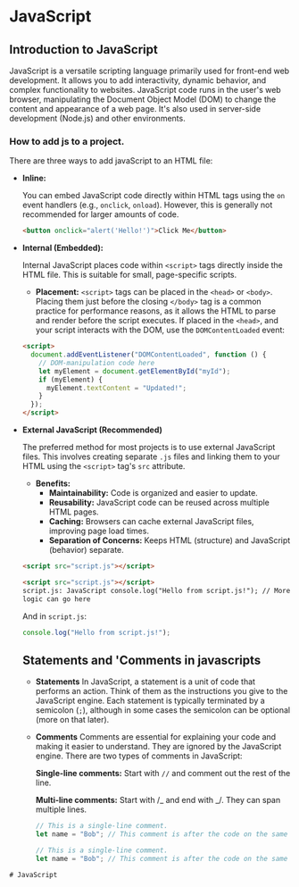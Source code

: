 # JavaScript

## Introduction to JavaScript

JavaScript is a versatile scripting language primarily used for front-end web development. It allows you to add interactivity, dynamic behavior, and complex functionality to websites. JavaScript code runs in the user's web browser, manipulating the Document Object Model (DOM) to change the content and appearance of a web page. It's also used in server-side development (Node.js) and other environments.

### How to add js to a project.

There are three ways to add javaScript to an HTML file:

- **Inline:**

  You can embed JavaScript code directly within HTML tags using the `on` event handlers (e.g., `onclick`, `onload`). However, this is generally not recommended for larger amounts of code.

  ```html
  <button onclick="alert('Hello!')">Click Me</button>
  ```

- **Internal (Embedded):**

  Internal JavaScript places code within `<script>` tags directly inside the HTML file. This is suitable for small, page-specific scripts.

  - **Placement:** `<script>` tags can be placed in the `<head>` or `<body>`. Placing them just before the closing `</body>` tag is a common practice for performance reasons, as it allows the HTML to parse and render before the script executes. If placed in the `<head>`, and your script interacts with the DOM, use the `DOMContentLoaded` event:

  ```html
  <script>
    document.addEventListener("DOMContentLoaded", function () {
      // DOM-manipulation code here
      let myElement = document.getElementById("myId");
      if (myElement) {
        myElement.textContent = "Updated!";
      }
    });
  </script>
  ```

- **External JavaScript (Recommended)**

  The preferred method for most projects is to use external JavaScript files. This involves creating separate `.js` files and linking them to your HTML using the `<script>` tag's `src` attribute.

  - **Benefits:**
    - **Maintainability:** Code is organized and easier to update.
    - **Reusability:** JavaScript code can be reused across multiple HTML pages.
    - **Caching:** Browsers can cache external JavaScript files, improving page load times.
    - **Separation of Concerns:** Keeps HTML (structure) and JavaScript (behavior) separate.

  ```html
  <script src="script.js"></script>

  <script src="script.js"></script>
  script.js: JavaScript console.log("Hello from script.js!"); // More complex
  logic can go here
  ```

  And in `script.js`:

  ```javascript
  console.log("Hello from script.js!");
  ```

  ## Statements and 'Comments in javascripts

  - **Statements**
    In JavaScript, a statement is a unit of code that performs an action. Think of them as the instructions you give to the JavaScript engine. Each statement is typically terminated by a semicolon (`;`), although in some cases the semicolon can be optional (more on that later).

  - **Comments**
    Comments are essential for explaining your code and making it easier to understand. They are ignored by the JavaScript engine. There are two types of comments in JavaScript:

    **Single-line comments:** Start with `//` and comment out the rest of the line.

    **Multi-line comments:**
    Start with /_ and end with _/. They can span multiple lines.

    ```javascript
    // This is a single-line comment.
    let name = "Bob"; // This comment is after the code on the same line.
    ```

    ```javascript
    // This is a single-line comment.
    let name = "Bob"; // This comment is after the code on the same line.
    ```

```
# JavaScript

```

